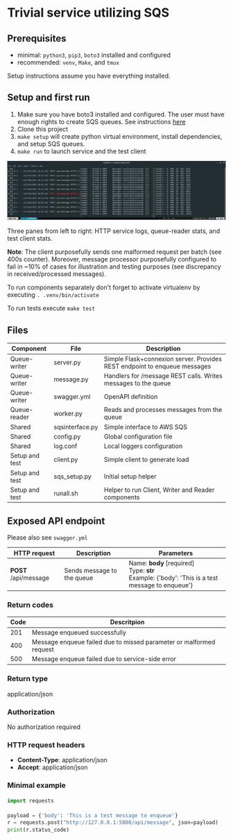 # Trivial service utilizing SQS

## Prerequisites 

- minimal: `python3`, `pip3`, `boto3` installed and configured
- recommended: `venv`, `Make`, and `tmux`

Setup instructions assume you have everything installed.

## Setup and first run

1. Make sure you have boto3 installed and configured. The user must have enough rights to create SQS queues. See instructions [here](https://boto3.amazonaws.com/v1/documentation/api/latest/guide/configuration.html)
2. Clone this project
3. `make setup` will create python virtual environment, install dependencies, and setup SQS queues.
4. `make run` to launch service and the test client

![running service](docs/runall.png "Running service screen")

Three panes from left to right: HTTP service logs, queue-reader stats, and test client stats.

**Note**: The client purposefully sends one malformed request per batch (see 400s counter). Moreover, message processor purposefully configured to fail in ~10% of cases for illustration and testing purposes (see discrepancy in received/processed messages).

To run components separately don't forget to activate virtualenv by executing `. .venv/bin/activate`

To run tests execute `make test`

## Files

Component | File | Description
------------- | ------------- | -------------
Queue-writer | server.py | Simple Flask+connexion server. Provides REST endpoint to enqueue messages
Queue-writer | message.py | Handlers for /message REST calls. Writes messages to the queue
Queue-writer | swagger.yml | OpenAPI definition
Queue-reader | worker.py | Reads and processes messages from the queue
Shared | sqsinterface.py | Simple interface to AWS SQS
Shared | config.py | Global configuration file
Shared | log.conf | Local loggers configuration
Setup and test | client.py | Simple client to generate load
Setup and test | sqs_setup.py | Initial setup helper
Setup and test | runall.sh | Helper to run Client, Writer and Reader components


## Exposed API endpoint

Please also see `swagger.yml`

HTTP request | Description | Parameters |
------------- | ------------- | -------------
**POST** /api/message | Sends message to the queue | Name: **body** [required]<br /> Type: **str**<br /> Example: {'body': 'This is a test message to enqueue'}

### Return codes

Code | Descritpion
------------- | -------------
201 | Message enqueued successfully
400 | Message enqueue failed due to missed parameter or malformed request
500 | Message enqueue failed due to service-side error


### Return type

application/json

### Authorization

No authorization required

### HTTP request headers

 - **Content-Type**: application/json
 - **Accept**: application/json

### Minimal example
```python
import requests

payload = {'body': 'This is a test message to enqueue'}
r = requests.post("http://127.0.0.1:5000/api/message", json=payload)
print(r.status_code)
```
